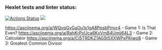 ### Hexlet tests and linter status:
[![Actions Status](https://github.com/invercargill12/python-project-lvl1/workflows/hexlet-check/badge.svg)](https://github.com/invercargill12/python-project-lvl1/actions)
<a href="https://codeclimate.com/github/invercargill12/python-project-lvl1/maintainability"><img src="https://api.codeclimate.com/v1/badges/c31fbb804cd6af51142d/maintainability" /></a>

https://asciinema.org/a/WQvqGvGaOu1x1gA8PpsbPmvr4 - Game 1: Is That Even?
https://asciinema.org/a/RahKrPxUca6KxVmB4Umjj64L3 - Game 2: Calculator
https://asciinema.org/a/Cj5TRDKZ1AG5t5XXWPxPKiwo8 - Game 3: Greatest Common Divisor

